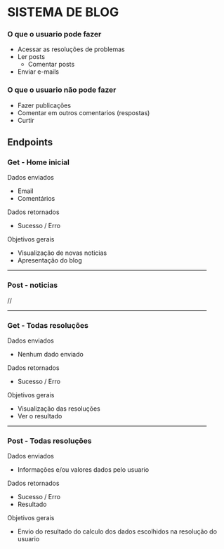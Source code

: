 # SISTEMA DE BLOG

### O que o usuario pode fazer
 - Acessar as resoluções de problemas
- Ler posts
    - Comentar posts
 - Enviar e-mails

### O que o usuario não pode fazer
 - Fazer publicações
 -  Comentar em outros comentarios (respostas)
  -  Curtir

## Endpoints
### Get - Home inicial

Dados enviados
- Email
- Comentários

Dados retornados
- Sucesso / Erro

Objetivos gerais
- Visualização de novas noticias
- Apresentação do blog
<hr style="width: 90%; background: black">

### Post - noticias
//

<hr style="width: 90%; background: black">

### Get - Todas resoluções 


Dados enviados
- Nenhum dado enviado

Dados retornados
- Sucesso / Erro

Objetivos gerais
- Visualização das resoluções
- Ver o resultado

<hr style="width: 90%; background: black">

### Post - Todas resoluções


Dados enviados
- Informações e/ou valores dados pelo usuario

Dados retornados
- Sucesso / Erro
- Resultado

Objetivos gerais
- Envio do resultado do calculo dos dados escolhidos na resolução do usuario
